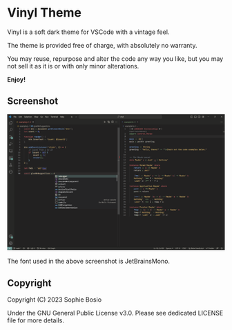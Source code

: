 # Vinyl Theme

Vinyl is a soft dark theme for VSCode with a vintage feel.

The theme is provided free of charge, with absolutely no warranty.

You may reuse, repurpose and alter the code any way you like, but you may not sell it as it is or with only minor alterations.

**Enjoy!**


## Screenshot
![Screenshot](screenshot.png)

The font used in the above screenshot is JetBrainsMono.


## Copyright
Copyright (C) 2023 Sophie Bosio

Under the GNU General Public License v3.0.
Please see dedicated LICENSE file for more details.
